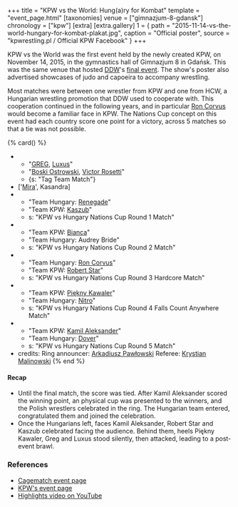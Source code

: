 +++
title = "KPW vs the World: Hung(a)ry for Kombat"
template = "event_page.html"
[taxonomies]
venue = ["gimnazjum-8-gdansk"]
chronology = ["kpw"]
[extra]
[extra.gallery]
1 = { path = "2015-11-14-vs-the-world-hungary-for-kombat-plakat.jpg", caption = "Official poster", source = "kpwrestling.pl / Official KPW Facebook" }
+++

KPW vs the World was the first event held by the newly created KPW, on November 14, 2015, in the gymnastics hall of Gimnazjum 8 in Gdańsk. This was the same venue that hosted [DDW](@/o/ddw.md)'s [final event](@/e/ddw/2015-05-02-ddw-house-show-2.md). The show's poster also advertised showcases of judo and capoeira to accompany wrestling.

Most matches were between one wrestler from KPW and one from HCW, a Hungarian wrestling promotion that DDW used to cooperate with. This cooperation continued in the following years, and in particular [Ron Corvus](@/w/ron-corvus.md) would become a familiar face in KPW. The Nations Cup concept on this event had each country score one point for a victory, across 5 matches so that a tie was not possible.

{% card() %}
- - "[GREG](@/w/greg.md), [Luxus](@/w/luxus.md)"
  - "[Boski Ostrowski](@/w/ostrowski.md), [Victor Rosetti](@/w/rosetti.md)"
  - {s: "Tag Team Match"}
- ['[Mira](@/w/mira.md)', Kasandra]
- - "Team Hungary: [Renegade](@/w/renegade.md)"
  - "Team KPW: [Kaszub](@/w/kaszub.md)"
  - s: "KPW vs Hungary Nations Cup Round 1 Match"
- - "Team KPW: [Bianca](@/w/bianca.md)"
  - "Team Hungary: Audrey Bride"
  - s: "KPW vs Hungary Nations Cup Round 2 Match"
- - "Team Hungary: [Ron Corvus](@/w/ron-corvus.md)"
  - "Team KPW: [Robert Star](@/w/robert-star.md)"
  - s: "KPW vs Hungary Nations Cup Round 3 Hardcore Match"
- - "Team KPW: [Piękny Kawaler](@/w/piekny-kawaler.md)"
  - "Team Hungary: [Nitro](@/w/nitro.md)"
  - s: "KPW vs Hungary Nations Cup Round 4 Falls Count Anywhere Match"
- - "Team KPW: [Kamil Aleksander](@/w/kamil-aleksander.md)"
  - "Team Hungary: [Dover](@/w/dover.md)"
  - s: "KPW vs Hungary Nations Cup Round 5 Match"
- credits:
    Ring announcer: [Arkadiusz Pawłowski](@/w/pan-pawlowski.md)
    Referee: [Krystian Malinowski](@/w/krystian-malinowski.md)
{% end %}

#### Recap

* Until the final match, the score was tied. After Kamil Aleksander scored the winning point, an physical cup was presented to the winners, and the Polish wrestlers celebrated in the ring. The Hungarian team entered, congratulated them and joined the celebration.
* Once the Hungarians left, faces Kamil Aleksander, Robert Star and Kaszub celebrated facing the audience. Behind them, heels Piękny Kawaler, Greg and Luxus stood silently, then attacked, leading to a post-event brawl.

### References

* [Cagematch event page](https://www.cagematch.net/?id=1&nr=153079)
* [KPW's event page](https://kpwrestling.pl/events/kpw-vs-the-world/)
* [Highlights video on YouTube](https://www.youtube.com/watch?v=yRUcvds5OnI)
